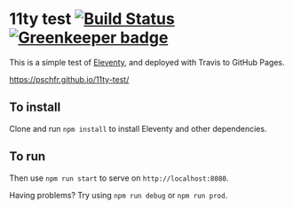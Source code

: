 # 11ty test [![Build Status](https://travis-ci.org/pschfr/11ty-test.svg?branch=master)](https://travis-ci.org/pschfr/11ty-test) [![Greenkeeper badge](https://badges.greenkeeper.io/pschfr/11ty-test.svg)](https://greenkeeper.io/)

This is a simple test of [Eleventy](https://www.11ty.io/), and deployed with Travis to GitHub Pages.

https://pschfr.github.io/11ty-test/

## To install
Clone and run `npm install` to install Eleventy and other dependencies.

## To run
Then use `npm run start` to serve on `http://localhost:8080`.

Having problems? Try using `npm run debug` or `npm run prod`.
